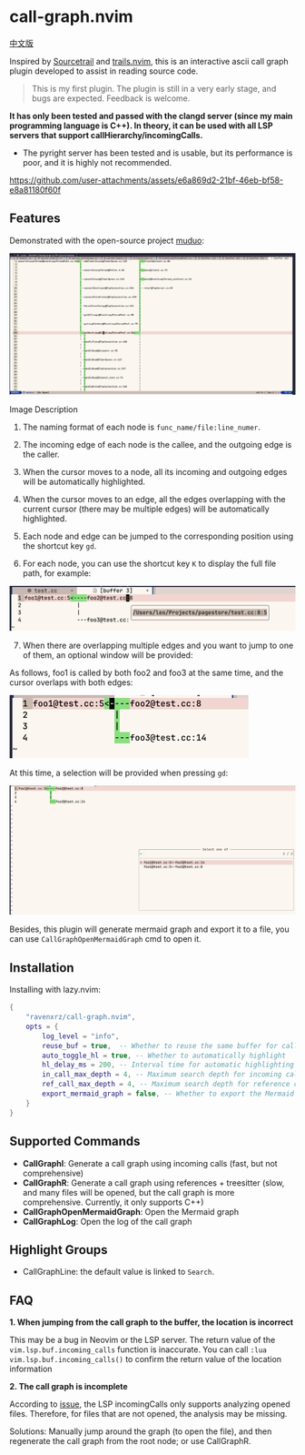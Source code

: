 # call-graph.nvim

[中文版](https://github.com/ravenxrz/call-graph.nvim/blob/main/README_CN.md)

Inspired by [Sourcetrail](https://github.com/CoatiSoftware/Sourcetrail) and [trails.nvim](https://github.com/kontura/trails.nvim), this is an interactive ascii call graph plugin developed to assist in reading source code.

> This is my first plugin. The plugin is still in a very early stage, and bugs are expected. Feedback is welcome.

**It has only been tested and passed with the clangd server (since my main programming language is C++). In theory, it can be used with all LSP servers that support callHierarchy/incomingCalls.**

- The pyright server has been tested and is usable, but its performance is poor, and it is highly not recommended. 

<https://github.com/user-attachments/assets/e6a869d2-21bf-46eb-bf58-e8a81180f60f>

## Features

Demonstrated with the open-source project [muduo](https://github.com/chenshuo/muduo):

![](./pic/example.png)

Image Description

1. The naming format of each node is `func_name/file:line_numer`.

2. The incoming edge of each node is the callee, and the outgoing edge is the caller.

3. When the cursor moves to a node, all its incoming and outgoing edges will be automatically highlighted.

4. When the cursor moves to an edge, all the edges overlapping with the current cursor (there may be multiple edges) will be automatically highlighted.

5. Each node and edge can be jumped to the corresponding position using the shortcut key `gd`.

6. For each node, you can use the shortcut key `K` to display the full file path, for example:

<img src="./pic/show_full_path.png" alt="image-20250217212652672" style="zoom:50%;" />

7. When there are overlapping multiple edges and you want to jump to one of them, an optional window will be provided:


As follows, foo1 is called by both foo2 and foo3 at the same time, and the cursor overlaps with both edges:

<img src="./pic/cursor_overlap_multi_edge.png" alt="image-20250217213038893" style="zoom:50%;" />

At this time, a selection will be provided when pressing `gd`:

<img src="./pic/multi_edge_goto.png" alt="image-20250217213125179" style="zoom:50%;" />

Besides, this plugin will generate mermaid graph and export it to a file, you can use `CallGraphOpenMermaidGraph` cmd to open it.

## Installation

Installing with lazy.nvim:

```lua
{
    "ravenxrz/call-graph.nvim",
    opts = {
        log_level = "info",
        reuse_buf = true,  -- Whether to reuse the same buffer for call graphs generated multiple times
        auto_toggle_hl = true, -- Whether to automatically highlight
        hl_delay_ms = 200, -- Interval time for automatic highlighting
        in_call_max_depth = 4, -- Maximum search depth for incoming calls 
        ref_call_max_depth = 4, -- Maximum search depth for reference calls
        export_mermaid_graph = false, -- Whether to export the Mermaid graph
    }
}
```

## Supported Commands

- **CallGraphI**: Generate a call graph using incoming calls (fast, but not comprehensive)
- **CallGraphR**: Generate a call graph using references + treesitter (slow, and many files will be opened, but the call graph is more comprehensive. Currently, it only supports C++)
- **CallGraphOpenMermaidGraph**: Open the Mermaid graph
- **CallGraphLog**: Open the log of the call graph

## Highlight Groups

- CallGraphLine: the default value is linked to `Search`.


## FAQ

**1. When jumping from the call graph to the buffer, the location is incorrect**

This may be a bug in Neovim or the LSP server. The return value of the `vim.lsp.buf.incoming_calls` function is inaccurate. You can call `:lua vim.lsp.buf.incoming_calls()` to confirm the return value of the location information

**2. The call graph is incomplete**

According to [issue](https://github.com/clangd/clangd/issues/609), the LSP incomingCalls only supports analyzing opened files. Therefore, for files that are not opened, the analysis may be missing.

Solutions: Manually jump around the graph (to open the file), and then regenerate the call graph from the root node; or use CallGraphR.



